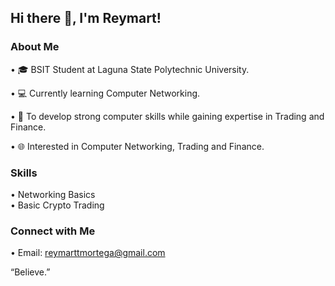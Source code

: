 ## Hi there 👋, I'm Reymart!

### About Me
• 🎓 BSIT Student at Laguna State Polytechnic University. 

• 💻 Currently learning Computer Networking.

• 🎯 To develop strong computer skills while gaining expertise in Trading and Finance.

• 🌐 Interested in Computer Networking, Trading and Finance.

### Skills
• Networking Basics  
• Basic Crypto Trading  

### Connect with Me
• Email: reymarttmortega@gmail.com 

“Believe.”
